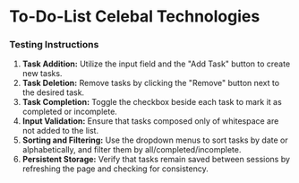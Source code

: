 # To-Do-List Celebal Technologies

### Testing Instructions

1. **Task Addition:** Utilize the input field and the "Add Task" button to create new tasks.
2. **Task Deletion:** Remove tasks by clicking the "Remove" button next to the desired task.
3. **Task Completion:** Toggle the checkbox beside each task to mark it as completed or incomplete.
4. **Input Validation:** Ensure that tasks composed only of whitespace are not added to the list.
5. **Sorting and Filtering:** Use the dropdown menus to sort tasks by date or alphabetically, and filter them by all/completed/incomplete.
6. **Persistent Storage:** Verify that tasks remain saved between sessions by refreshing the page and checking for consistency.

